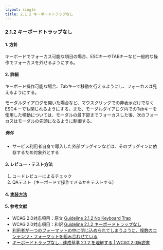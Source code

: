 ```yaml
---
layout: single
title: 2.1.2 キーボードトラップなし
---
```


### 2.1.2 キーボードトラップなし

#### 1. 方針

キーボードでフォーカス可能な項目の場合、ESCキーやTABキーなど一般的な操作でフォーカスを外せるようにする。

#### 2. 詳細

キーボード操作可能な場合、Tabキーで移動を行えるようにし、フォーカスは見えるようにする。

モーダルダイアログを開いた場合など、マウスクリックでの非表示だけでなくESCキーでも閉じれるようにする。また、モーダルダイアログ内でのTabキーを使用した移動については、モーダルの最下部までフォーカスした後、次のフォーカスはモーダルの先頭になるように制御する。

##### 例外

- サービス利用者自身で導入した外部プラグインなどは、そのプラグインに依存するため対象外とする

#### 3. レビュー・テスト方法

1. コードレビューによるチェック
2. QAテスト（キーボードで操作できるかをテストする）

#### 4. [実装方法](/src/html/2/1/2.md)

#### 5. 参考文献

- WCAG 2.0対応項目：原文 [Guideline 2.1.2 No Keyboard Trap](https://www.w3.org/TR/2008/REC-WCAG20-20081211/#keyboard-operation-trapping)
- WCAG 2.0対応項目：和訳 [Guideline 2.1.2 キーボードトラップなし](http://waic.jp/docs/WCAG20/Overview.html#keyboard-operation-trapping)
- [利用者が一つのフォーマットの中に閉じ込められてしまうように、複数のコンテンツ・フォーマットを組み合わせている](http://waic.jp/docs/WCAG-TECHS/F10.html)
- [キーボードトラップなし : 達成基準 2.1.2 を理解する | WCAG 2.0解説書](http://waic.jp/docs/UNDERSTANDING-WCAG20/keyboard-operation-trapping.html)
